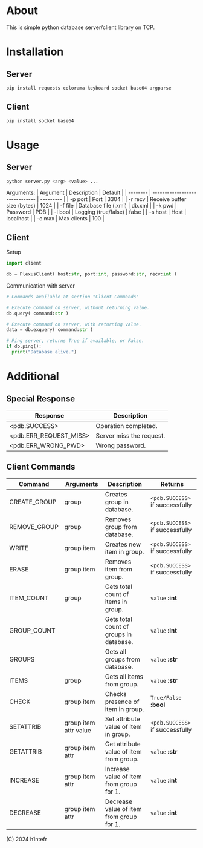 # About

This is simple python database server/client library on TCP.

# Installation

## Server

```bash
pip install requests colorama keyboard socket base64 argparse
```

## Client

```bash
pip install socket base64
```
# Usage

## Server

```bash
python server.py <arg> <value> ...
```

Arguments:
| Argument | Description                    | Default   |
| -------- | ------------------------------ | --------- |
| -p port  | Port                           | 3304      |
| -r recv  | Receive buffer size (bytes)    | 1024      |
| -f file  | Database file (.xml)           | db.xml    |
| -k pwd   | Password                       | PDB       |
| -l bool  | Logging (true/false)           | false     |
| -s host  | Host                           | localhost |
| -c max   | Max clients                    | 100       |

## Client

Setup

```python
import client

db = PlexusClient( host:str, port:int, password:str, recv:int )
```

Communication with server

```python
# Commands available at section "Client Commands"

# Execute command on server, without returning value. 
db.query( command:str )

# Execute command on server, with returning value.
data = db.exquery( command:str )

# Ping server, returns True if available, or False.
if db.ping():
  print("Database alive.")
```


# Additional

## Special Response

| Response                     | Description                |
| ---------------------------- | -------------------------- |
| <pdb.SUCCESS>                | Operation completed. 		|
| <pdb.ERR_REQUEST_MISS>       | Server miss the request.   |
| <pdb.ERR_WRONG_PWD>          | Wrong password.            |


## Client Commands

| Command         | Arguments              | Description                                | Returns				                    |
| --------------- | ---------------------- | ------------------------------------------ | --------------------------------- |
| CREATE_GROUP    | group                  | Creates group in database.                 | `<pdb.SUCCESS>` if successfully   |
| REMOVE_GROUP    | group                  | Removes group from database.               | `<pdb.SUCCESS>` if successfully   |
| WRITE           | group item             | Creates new item in group.                 | `<pdb.SUCCESS>` if successfully   |
| ERASE           | group item             | Removes item from group.                   | `<pdb.SUCCESS>` if successfully   |
| ITEM_COUNT      | group                  | Gets total count of items in group.        | `value` **:int**                  |
| GROUP_COUNT     |                        | Gets total count of groups in database.    | `value` **:int**                  |
| GROUPS		      |                        | Gets all groups from database.             | `value` **:str**                  |
| ITEMS           | group                  | Gets all items from group.                 | `value` **:str**                  |
| CHECK           | group item             | Checks presence of item in group.          | `True/False` **:bool**            |
| SETATTRIB       | group item attr value  | Set attribute value of item in group.      | `<pdb.SUCCESS>` if successfully   |
| GETATTRIB       | group item attr        | Get attribute value of item from group.    | `value` **:str**                  |
| INCREASE        | group item attr        | Increase value of item from group for 1.   | `value` **:int**                  |
| DECREASE        | group item attr        | Decrease value of item from group for 1.   | `value` **:int**                  |


(C) 2024 h1ntefr
